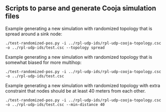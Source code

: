 ## Scripts to parse and generate Cooja simulation files

Example generating a new simulation with randomized topology that is spread around
a sink node:
```
./test-randomized-pos.py -i ../rpl-udp-ids/rpl-udp-cooja-topology.csc -o ../rpl-udp-ids/test.csc --topology spread
```

Example generating a new simulation with randomized topology that is
somewhat biased for more multihop:
```
./test-randomized-pos.py -i ../rpl-udp-ids/rpl-udp-cooja-topology.csc -o ../rpl-udp-ids/test.csc
```

Example generating a new simulation with randomized topology with extra
constraint that nodes should be at least 40 meters from each other.
```
./test-randomized-pos.py -i ../rpl-udp-ids/rpl-udp-cooja-topology.csc -o ../rpl-udp-ids/test.csc --min-distance 40
```
